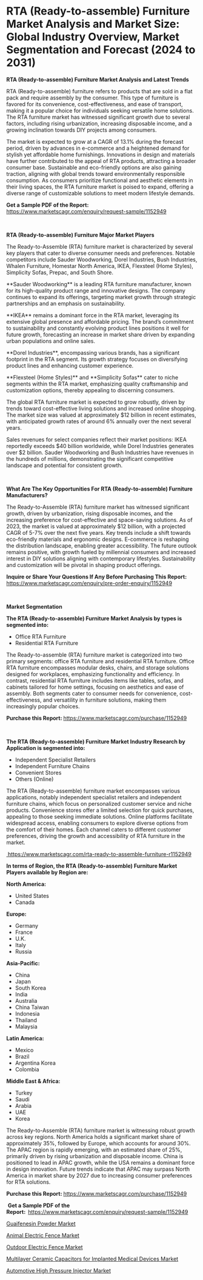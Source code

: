 <p><h1>RTA (Ready-to-assemble) Furniture Market Analysis and Market Size: Global Industry Overview, Market Segmentation and Forecast (2024 to 2031)</h1></p><p><strong>RTA (Ready-to-assemble) Furniture Market Analysis and Latest Trends</strong></p>
<p><p>RTA (Ready-to-assemble) furniture refers to products that are sold in a flat pack and require assembly by the consumer. This type of furniture is favored for its convenience, cost-effectiveness, and ease of transport, making it a popular choice for individuals seeking versatile home solutions. The RTA furniture market has witnessed significant growth due to several factors, including rising urbanization, increasing disposable income, and a growing inclination towards DIY projects among consumers.</p><p>The market is expected to grow at a CAGR of 13.1% during the forecast period, driven by advances in e-commerce and a heightened demand for stylish yet affordable home furnishings. Innovations in design and materials have further contributed to the appeal of RTA products, attracting a broader consumer base. Sustainable and eco-friendly options are also gaining traction, aligning with global trends toward environmentally responsible consumption. As consumers prioritize functional and aesthetic elements in their living spaces, the RTA furniture market is poised to expand, offering a diverse range of customizable solutions to meet modern lifestyle demands.</p></p>
<p><strong>Get a Sample PDF of the Report:&nbsp;</strong> <a href="https://www.marketscagr.com/enquiry/request-sample/1152949?utm_campaign=1743&utm_medium=2&utm_source=Github&utm_content=ia&utm_term=05122024&utm_id=rta-ready-to-assemble-furniture">https://www.marketscagr.com/enquiry/request-sample/1152949</a></p>
<p>&nbsp;</p>
<p><strong>RTA (Ready-to-assemble) Furniture Major Market Players</strong></p>
<p><p>The Ready-to-Assemble (RTA) furniture market is characterized by several key players that cater to diverse consumer needs and preferences. Notable competitors include Sauder Woodworking, Dorel Industries, Bush Industries, Whalen Furniture, Homestar North America, IKEA, Flexsteel (Home Styles), Simplicity Sofas, Prepac, and South Shore.</p><p>**Sauder Woodworking** is a leading RTA furniture manufacturer, known for its high-quality product range and innovative designs. The company continues to expand its offerings, targeting market growth through strategic partnerships and an emphasis on sustainability. </p><p>**IKEA** remains a dominant force in the RTA market, leveraging its extensive global presence and affordable pricing. The brand’s commitment to sustainability and constantly evolving product lines positions it well for future growth, forecasting an increase in market share driven by expanding urban populations and online sales.</p><p>**Dorel Industries**, encompassing various brands, has a significant footprint in the RTA segment. Its growth strategy focuses on diversifying product lines and enhancing customer experience. </p><p>**Flexsteel (Home Styles)** and **Simplicity Sofas** cater to niche segments within the RTA market, emphasizing quality craftsmanship and customization options, thereby appealing to discerning consumers.</p><p>The global RTA furniture market is expected to grow robustly, driven by trends toward cost-effective living solutions and increased online shopping. The market size was valued at approximately $12 billion in recent estimates, with anticipated growth rates of around 6% annually over the next several years.</p><p>Sales revenues for select companies reflect their market positions: IKEA reportedly exceeds $40 billion worldwide, while Dorel Industries generates over $2 billion. Sauder Woodworking and Bush Industries have revenues in the hundreds of millions, demonstrating the significant competitive landscape and potential for consistent growth.</p></p>
<p>&nbsp;</p>
<p><strong>What Are The Key Opportunities For RTA (Ready-to-assemble) Furniture Manufacturers?</strong></p>
<p><p>The Ready-to-Assemble (RTA) furniture market has witnessed significant growth, driven by urbanization, rising disposable incomes, and the increasing preference for cost-effective and space-saving solutions. As of 2023, the market is valued at approximately $12 billion, with a projected CAGR of 5-7% over the next five years. Key trends include a shift towards eco-friendly materials and ergonomic designs. E-commerce is reshaping the distribution landscape, enabling greater accessibility. The future outlook remains positive, with growth fueled by millennial consumers and increased interest in DIY solutions aligning with contemporary lifestyles. Sustainability and customization will be pivotal in shaping product offerings.</p></p>
<p><strong>Inquire or Share Your Questions If Any Before Purchasing This Report:</strong> <a href="https://www.marketscagr.com/enquiry/pre-order-enquiry/1152949?utm_campaign=1743&utm_medium=2&utm_source=Github&utm_content=ia&utm_term=05122024&utm_id=rta-ready-to-assemble-furniture">https://www.marketscagr.com/enquiry/pre-order-enquiry/1152949</a></p>
<p>&nbsp;</p>
<p><strong>Market Segmentation</strong></p>
<p><strong>The RTA (Ready-to-assemble) Furniture Market Analysis by types is segmented into:</strong></p>
<p><ul><li>Office RTA Furniture</li><li>Residential RTA Furniture</li></ul></p>
<p><p>The Ready-to-assemble (RTA) furniture market is categorized into two primary segments: office RTA furniture and residential RTA furniture. Office RTA furniture encompasses modular desks, chairs, and storage solutions designed for workplaces, emphasizing functionality and efficiency. In contrast, residential RTA furniture includes items like tables, sofas, and cabinets tailored for home settings, focusing on aesthetics and ease of assembly. Both segments cater to consumer needs for convenience, cost-effectiveness, and versatility in furniture solutions, making them increasingly popular choices.</p></p>
<p><strong>Purchase this Report:&nbsp;</strong><a href="https://www.marketscagr.com/purchase/1152949?utm_campaign=1743&utm_medium=2&utm_source=Github&utm_content=ia&utm_term=05122024&utm_id=rta-ready-to-assemble-furniture">https://www.marketscagr.com/purchase/1152949</a></p>
<p>&nbsp;</p>
<p><strong>The RTA (Ready-to-assemble) Furniture Market Industry Research by Application is segmented into:</strong></p>
<p><ul><li>Independent Specialist Retailers</li><li>Independent Furniture Chains</li><li>Convenient Stores</li><li>Others (Online)</li></ul></p>
<p><p>The RTA (Ready-to-assemble) furniture market encompasses various applications, notably independent specialist retailers and independent furniture chains, which focus on personalized customer service and niche products. Convenience stores offer a limited selection for quick purchases, appealing to those seeking immediate solutions. Online platforms facilitate widespread access, enabling consumers to explore diverse options from the comfort of their homes. Each channel caters to different customer preferences, driving the growth and accessibility of RTA furniture in the market.</p></p>
<p><a href="https://www.marketscagr.com/rta-ready-to-assemble-furniture-r1152949?utm_campaign=1743&utm_medium=2&utm_source=Github&utm_content=ia&utm_term=05122024&utm_id=rta-ready-to-assemble-furniture">&nbsp;https://www.marketscagr.com/rta-ready-to-assemble-furniture-r1152949</a></p>
<p><strong>In terms of Region, the RTA (Ready-to-assemble) Furniture Market Players available by Region are:</strong></p>
<p>
    <p> <strong> North America: </strong>
        <ul>
            <li>United States</li>
            <li>Canada</li>
        </ul>
        </p> 
    <p> <strong> Europe: </strong>
        <ul>
            <li>Germany</li>
            <li>France</li>
            <li>U.K.</li>
            <li>Italy</li>
            <li>Russia</li>
        </ul>
        </p> 
    <p> <strong> Asia-Pacific: </strong>
        <ul>
            <li>China</li>
            <li>Japan</li>
            <li>South Korea</li>
            <li>India</li>
            <li>Australia</li>
            <li>China Taiwan</li>
            <li>Indonesia</li>
            <li>Thailand</li>
            <li>Malaysia</li>
        </ul>
        </p> 
    <p> <strong> Latin America: </strong>
        <ul>
            <li>Mexico</li>
            <li>Brazil</li>
            <li>Argentina Korea</li>
            <li>Colombia</li>
        </ul>
        </p> 
    <p> <strong> Middle East & Africa: </strong>
        <ul>
            <li>Turkey</li>
            <li>Saudi</li>
            <li>Arabia</li>
            <li>UAE</li>
            <li>Korea</li>
        </ul>
    </p>
    </p>
<p><p>The Ready-to-Assemble (RTA) furniture market is witnessing robust growth across key regions. North America holds a significant market share of approximately 35%, followed by Europe, which accounts for around 30%. The APAC region is rapidly emerging, with an estimated share of 25%, primarily driven by rising urbanization and disposable income. China is positioned to lead in APAC growth, while the USA remains a dominant force in design innovation. Future trends indicate that APAC may surpass North America in market share by 2027 due to increasing consumer preferences for RTA solutions.</p></p>
<p><strong>Purchase this Report: </strong><a href="https://www.marketscagr.com/purchase/1152949?utm_campaign=1743&utm_medium=2&utm_source=Github&utm_content=ia&utm_term=05122024&utm_id=rta-ready-to-assemble-furniture">https://www.marketscagr.com/purchase/1152949</a></p>
<p>&nbsp;<strong>Get a Sample PDF of the Report:&nbsp;&nbsp;</strong><a href="https://www.marketscagr.com/enquiry/request-sample/1152949?utm_campaign=1743&utm_medium=2&utm_source=Github&utm_content=ia&utm_term=05122024&utm_id=rta-ready-to-assemble-furniture">https://www.marketscagr.com/enquiry/request-sample/1152949</a></p>
<p><strong></strong></p>
<p><p><a href="https://www.linkedin.com/pulse/guaifenesin-powder-market-analysis-anticipated-51-cagr-growth-w1xac?utm_campaign=1743&utm_medium=2&utm_source=Github&utm_content=ia&utm_term=05122024&utm_id=rta-ready-to-assemble-furniture">Guaifenesin Powder Market</a></p><p><a href="https://www.linkedin.com/pulse/animal-electric-fence-market-research-report-2024-2031-btryf?utm_campaign=1743&utm_medium=2&utm_source=Github&utm_content=ia&utm_term=05122024&utm_id=rta-ready-to-assemble-furniture">Animal Electric Fence Market</a></p><p><a href="https://www.linkedin.com/pulse/analyzing-historical-growth-trends-driversof-outdoor-electric-uhpof?utm_campaign=1743&utm_medium=2&utm_source=Github&utm_content=ia&utm_term=05122024&utm_id=rta-ready-to-assemble-furniture">Outdoor Electric Fence Market</a></p><p><a href="https://issuu.com/reportprime-2/docs/multilayer-ceramic-capacitors-for-implanted-medica?utm_campaign=1743&utm_medium=2&utm_source=Github&utm_content=ia&utm_term=05122024&utm_id=rta-ready-to-assemble-furniture">Multilayer Ceramic Capacitors for Implanted Medical Devices Market</a></p><p><a href="https://issuu.com/reportprime-2/docs/automotive-high-pressure-injector-market-size-2030?utm_campaign=1743&utm_medium=2&utm_source=Github&utm_content=ia&utm_term=05122024&utm_id=rta-ready-to-assemble-furniture">Automotive High Pressure Injector Market</a></p></p>